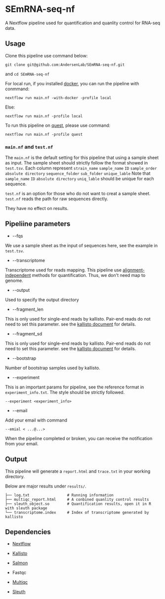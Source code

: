 # SEmRNA-seq-nf

A Nextflow pipeline used for quantification and quanlity control for RNA-seq data.

## Usage

Clone this pipeline use command below:
```
git clone git@github.com:AndersenLab/SEmRNA-seq-nf.git
```
and `cd SEmRNA-seq-nf`

For local run, if you installed [docker](https://www.docker.com), you can run the pipeline with conmmand:
```
nextflow run main.nf -with-docker -profile local
```
Else:
```
nextflow run main.nf -profile local
```

To run this pipeline on [quest](http://www.it.northwestern.edu/research/user-services/quest/index.html), please use command:
```
nextflow run main.nf -profile quest
```

### `main.nf` and `test.nf`

The `main.nf` is the default setting for this pipeline that using a sample sheet as input.
The sample sheet should strictly follow the format showed in `test.tsv`.
Each column represent `strain_name` `sample_name` `ID` `sample_order` `absolute directory` `sequence_folder` `sub_folder` `unique_lable`
Note that `sample_name` `ID` `absolute directory` `uniq_lable` should be unique for each sequence.

`test.nf` is an option for those who do not want to creat a sample sheet. `test.nf` reads the path for raw sequences directly.

They have no effect on results. 

## Pipeliine parameters

* --fqs

We use a sample sheet as the input of sequences here, see the example in `test.tsv`.

* --transcriptome

Transcriptome used for reads mapping. 
This pipeline use [alignment-independent](https://cgatoxford.wordpress.com/2016/08/17/why-you-should-stop-using-featurecounts-htseq-or-cufflinks2-and-start-using-kallisto-salmon-or-sailfish/) methods for quantification.
Thus, we don't need map to genome.

* --output

Used to specify the output directory

* --fragment_len

This is only used for single-end reads by kallisto. Pair-end reads do not need to set this parameter. see the [kallisto document](https://pachterlab.github.io/kallisto/manual) for details.
* --fragment_sd

This is only used for single-end reads by kallisto. Pair-end reads do not need to set this parameter. see the [kallisto document](https://pachterlab.github.io/kallisto/manual) for details.
* --bootstrap

Number of bootstrap samples used by kallisto.

* --experiment

This is an important params for pipeline, see the reference format in `experiment_info.txt`. The style should be strictly followed.
```
--experiment <experiment_info>
```

* --email

Add your email with command
```
--emial < ...@...>
```

When the pipeline completed or broken, you can receive the notification from your email.

## Output

This pipeline will generate a `report.html` and `trace.txt` in your working directory.

Below are major results under `results/`.
```
├── log.txt                 # Running information
├── multiqc_report.html     # A conbined quanlity control results
├── sleuth_object.so        # Quantification results, open it in R with sleuth package
└── transcriptome.index     # Index of transcriptome generated by kallisto
```

## Dependencies

* [Nextflow](git@github.com:AndersenLab/SEmRNA-seq-nf.git)

* [Kallisto](https://pachterlab.github.io/kallisto/)

* [Salmon](https://combine-lab.github.io/salmon/)

* Fastqc

* [Multiqc](http://multiqc.info)

* [Sleuth](https://pachterlab.github.io/sleuth/)


